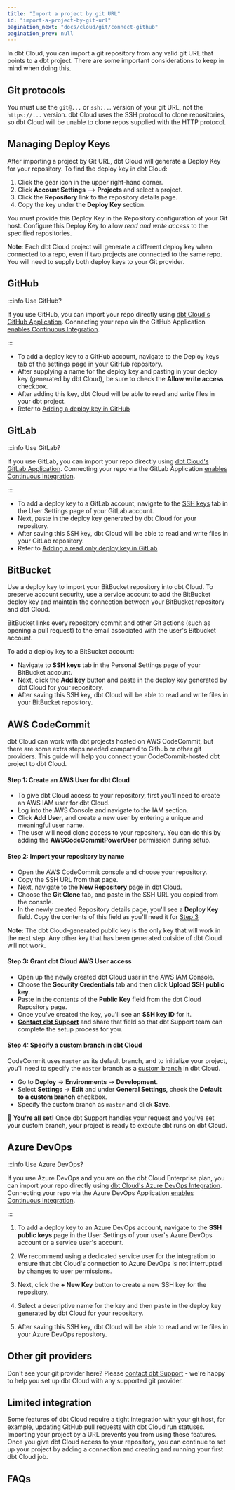 ```yaml
---
title: "Import a project by git URL"
id: "import-a-project-by-git-url"
pagination_next: "docs/cloud/git/connect-github"
pagination_prev: null
---
```


In dbt Cloud, you can import a git repository from any valid git URL that points to a dbt project. There are some important considerations to keep in mind when doing this.

## Git protocols
You must use the `git@...` or `ssh:..`. version of your git URL, not the `https://...` version. dbt Cloud uses the SSH protocol to clone repositories, so dbt Cloud will be unable to clone repos supplied with the HTTP protocol.


## Managing Deploy Keys

After importing a project by Git URL, dbt Cloud will generate a Deploy Key for your repository. To find the deploy key in dbt Cloud:

1. Click the gear icon in the upper right-hand corner.
2. Click **Account Settings** --> **Projects** and select a project.
3. Click the **Repository** link to the repository details page.
4. Copy the key under the **Deploy Key** section. 

You must provide this Deploy Key in the Repository configuration of your Git host. Configure this Deploy Key to allow *read and write access* to the specified repositories.

**Note**: Each dbt Cloud project will generate a different deploy key when connected to a repo, even if two projects are connected to the same repo. You will need to supply both deploy keys to your Git provider.

## GitHub

:::info Use GitHub?

If you use GitHub, you can import your repo directly using [dbt Cloud's GitHub Application](/docs/cloud/git/connect-github). Connecting your repo via the GitHub Application [enables Continuous Integration](/docs/deploy/continuous-integration).

:::

- To add a deploy key to a GitHub account, navigate to the Deploy keys tab of the settings page in your GitHub repository. 
- After supplying a name for the deploy key and pasting in your deploy key (generated by dbt Cloud), be sure to check the **Allow write access** checkbox. 
- After adding this key, dbt Cloud will be able to read and write files in your dbt project.
- Refer to [Adding a deploy key in GitHub](https://github.blog/2015-06-16-read-only-deploy-keys/)

<Lightbox src="/img/docs/dbt-cloud/cloud-configuring-dbt-cloud/cd7351c-Screen_Shot_2019-10-16_at_1.09.41_PM.png" title="Configuring a GitHub Deploy Key"/>

## GitLab

:::info Use GitLab?

If you use GitLab, you can import your repo directly using [dbt Cloud's GitLab Application](/docs/cloud/git/connect-gitlab). Connecting your repo via the GitLab Application [enables Continuous Integration](/docs/deploy/continuous-integration).

:::

- To add a deploy key to a GitLab account, navigate to the [SSH keys](https://gitlab.com/profile/keys) tab in the User Settings page of your GitLab account. 
- Next, paste in the deploy key generated by dbt Cloud for your repository. 
- After saving this SSH key, dbt Cloud will be able to read and write files in your GitLab repository.
- Refer to [Adding a read only deploy key in GitLab](https://docs.gitlab.com/ee/ssh/#per-repository-deploy-keys)

<Lightbox src="/img/docs/dbt-cloud/cloud-configuring-dbt-cloud/f3ea88d-Screen_Shot_2019-10-16_at_4.45.50_PM.png" title="Configuring a GitLab SSH Key"/>

## BitBucket

Use a deploy key to import your BitBucket repository into dbt Cloud. To preserve account security, use a service account to add the BitBucket deploy key and maintain the connection between your BitBucket repository and dbt Cloud. 

BitBucket links every repository commit and other Git actions (such as opening a pull request) to the email associated with the user's Bitbucket account.

To add a deploy key to a BitBucket account:

- Navigate to **SSH keys** tab in the Personal Settings page of your BitBucket account.
- Next, click the **Add key** button and paste in the deploy key generated by dbt Cloud for your repository. 
- After saving this SSH key, dbt Cloud will be able to read and write files in your BitBucket repository.

<Lightbox src="/img/docs/dbt-cloud/cloud-configuring-dbt-cloud/bitbucket-ssh-key.png" title="Configuring a BitBucket SSH Key"/>

## AWS CodeCommit

dbt Cloud can work with dbt projects hosted on AWS CodeCommit, but there are some extra steps needed compared to Github or other git providers. This guide will help you connect your CodeCommit-hosted dbt project to dbt Cloud.

#### Step 1: Create an AWS User for dbt Cloud
- To give dbt Cloud access to your repository, first you'll need to create an AWS IAM user for dbt Cloud. 
- Log into the AWS Console and navigate to the IAM section. 
- Click **Add User**, and create a new user by entering a unique and meaningful user name.
- The user will need clone access to your repository. You can do this by adding the **AWSCodeCommitPowerUser** permission during setup.

#### Step 2: Import your repository by name
- Open the AWS CodeCommit console and choose your repository. 
- Copy the SSH URL from that page. 
- Next, navigate to the **New Repository** page in dbt Cloud. 
- Choose the **Git Clone** tab, and paste in the SSH URL you copied from the console.
- In the newly created Repository details page, you'll see a **Deploy Key** field. Copy the contents of this field as you'll need it for [Step 3](#step-3-grant-dbt-cloud-aws-user-access)

**Note:** The dbt Cloud-generated public key is the only key that will work in the next step. Any other key that has been generated outside of dbt Cloud will not work.

#### Step 3: Grant dbt Cloud AWS User access
- Open up the newly created dbt Cloud user in the AWS IAM Console. 
- Choose the **Security Credentials** tab and then click **Upload SSH public key**. 
- Paste in the contents of the **Public Key** field from the dbt Cloud Repository page.
- Once you've created the key, you'll see an **SSH key ID** for it. 
- **[Contact dbt Support](mailto:support@getdbt.com)** and share that field so that dbt Support team can complete the setup process for you.

#### Step 4: Specify a custom branch in dbt Cloud

CodeCommit uses `master` as its default branch, and to initialize your project, you'll need to specify the `master` branch as a [custom branch](/faqs/environments/custom-branch-settings#development) in dbt Cloud.

- Go to **Deploy** -> **Environments** -> **Development**. 
- Select **Settings** -> **Edit** and under **General Settings**, check the **Default to a custom branch** checkbox.
- Specify the custom branch as `master` and click **Save**.

🎉 **You're all set!** Once dbt Support handles your request and you've set your custom branch, your project is ready to execute dbt runs on dbt Cloud. 

## Azure DevOps
:::info Use Azure DevOps?

If you use Azure DevOps and you are on the dbt Cloud Enterprise plan, you can import your repo directly using [dbt Cloud's Azure DevOps Integration](/docs/cloud/git/connect-azure-devops). Connecting your repo via the Azure DevOps Application [enables Continuous Integration](/docs/deploy/continuous-integration).

:::

1. To add a deploy key to an Azure DevOps account, navigate to the **SSH public keys** page in the User Settings of your user's Azure DevOps account or a service user's account. 

2. We recommend using a dedicated service user for the integration to ensure that dbt Cloud's connection to Azure DevOps is not interrupted by changes to user permissions.

<Lightbox src="/img/docs/dbt-cloud/cloud-configuring-dbt-cloud/52bfdaa-Screen_Shot_2020-03-09_at_4.13.20_PM.png" title="Navigate to the 'SSH public keys' settings page" />

3. Next, click the **+ New Key** button to create a new SSH key for the repository.

<Lightbox src="/img/docs/dbt-cloud/cloud-configuring-dbt-cloud/6d8e980-Screen_Shot_2020-03-09_at_4.13.27_PM.png" title="Click the '+ New Key' button to create a new SSH key for the repository." />

4. Select a descriptive name for the key and then paste in the deploy key generated by dbt Cloud for your repository. 

5. After saving this SSH key, dbt Cloud will be able to read and write files in your Azure DevOps repository.

<Lightbox src="/img/docs/dbt-cloud/cloud-configuring-dbt-cloud/d19f199-Screen_Shot_2020-03-09_at_4.13.50_PM.png" title="Enter and save the public key generated for your repository by dbt Cloud" />

## Other git providers

Don't see your git provider here? Please [contact dbt Support](mailto:support@getdbt.com) - we're happy to help you set up dbt Cloud with any supported git provider.

## Limited integration
Some features of dbt Cloud require a tight integration with your git host, for example, updating GitHub pull requests with dbt Cloud run statuses. Importing your project by a URL prevents you from using these features. Once you give dbt Cloud access to your repository, you can continue to set up your project by adding a connection and creating and running your first dbt Cloud job.

## FAQs
<FAQ path="Git/gitignore"/>
<FAQ path="Git/git-migration"/>
